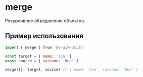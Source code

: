 # merge

Рекурсивное объединение объектов.

## Пример использования

```javascript
import { merge } from '@v-uik/utils'

const target = { name: 'Jon' }
const source = { surname: 'Doe' }

merge({}, target, source) // { name: 'Jon', surname: 'Doe' }
```
